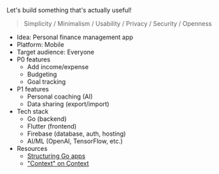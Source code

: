 Let's build something that's actually useful!

> Simplicity / Minimalism / Usability / Privacy / Security / Openness

- Idea: Personal finance management app
- Platform: Mobile
- Target audience: Everyone
- P0 features
  - Add income/expense
  - Budgeting
  - Goal tracking
- P1 features
  - Personal coaching (AI)
  - Data sharing (export/import)
- Tech stack
  - Go (backend)
  - Flutter (frontend)
  - Firebase (database, auth, hosting)
  - AI/ML (OpenAI, TensorFlow, etc.)
- Resources
  - [Structuring Go apps](https://github.com/benbjohnson/wtf)
  - ["Context" on Context](https://goatspeed.substack.com/p/putting-context-into-context)
